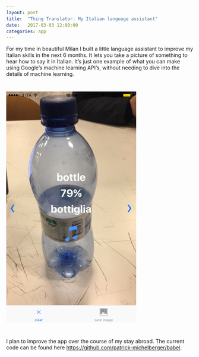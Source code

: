 ```yaml
---
layout: post
title:  "Thing Translator: My Italian language assistant"
date:   2017-03-03 12:00:00
categories: app
---
```


For my time in beautiful Milan I built a little language assistant to improve my Italian skills in the next 6 months. It lets you take a picture of something to hear how to say it in Italian. It’s just one example of what you can make using Google’s machine learning API’s, without needing to dive into the details of machine learning.

<img src="/images/bottle.png" class="img img-responsive" style="max-width:350px;margin:0 auto;margin-bottom:25px;margin-top:25px;"/>

I plan to improve the app over the course of my stay abroad. The current code can be found here <a href="https://github.com/patrick-michelberger/babel" target="_blank">https://github.com/patrick-michelberger/babel</a>.
